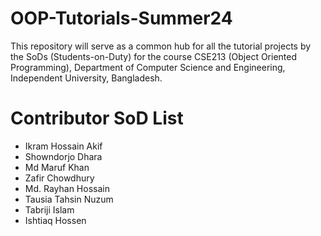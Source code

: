# OOP-Tutorials-Summer24

This repository will serve as a common hub for all the tutorial projects by the SoDs (Students-on-Duty) for the course CSE213 (Object Oriented Programming), Department of Computer Science and Engineering, Independent University, Bangladesh.

# Contributor SoD List

- Ikram Hossain Akif
- Showndorjo Dhara
- Md Maruf Khan
- Zafir Chowdhury
- Md. Rayhan Hossain
- Tausia Tahsin Nuzum
- Tabriji Islam
- Ishtiaq Hossen

